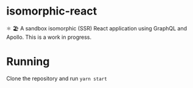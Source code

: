 # isomorphic-react
⚛️ 🏖️ A sandbox isomorphic (SSR) React application using GraphQL and Apollo. This is a work in progress.

# Running
Clone the repository and run `yarn start`
